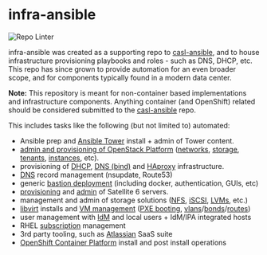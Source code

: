 # infra-ansible

![Repo Linter](https://github.com/redhat-cop/infra-ansible/workflows/Repo%20Linter/badge.svg)

infra-ansible was created as a supporting repo to [casl-ansible](https://github.com/redhat-cop/casl-ansible), and to house infrastructure provisioning playbooks and roles - such as DNS, DHCP, etc. This repo has since grown to provide automation for an even broader scope, and for components typically found in a modern data center.

**Note:** This repository is meant for non-container based implementations and infrastructure components. Anything container (and OpenShift) related should be considered submitted to the [casl-ansible](https://github.com/redhat-cop/casl-ansible) repo.



This includes tasks like the following (but not limited to) automated:
- Ansible prep and [Ansible Tower](roles/ansible/tower) install + admin of Tower content.
- [admin and provisioning of OpenStack Platform](roles/osp) ([networks](roles/osp/admin-network), [storage](roles/osp/admin-volume), [tenants](roles/osp/admin-project), [instances](roles/osp/admin-instance), etc).
- provisioning of [DHCP](roles/dhcp), [DNS (bind)](roles/dns) and [HAproxy](roles/load-balancers/manage-haproxy) infrastructure.
- [DNS](roles/dns) record management (nsupdate, Route53)
- generic [bastion deployment](playbooks/provision-bastion) (including docker, authentication, GUIs, etc)
- [provisioning](playbooks/provision-satellite-server) and [admin](roles/config-satellite) of Satellite 6 servers.
- management and admin of storage solutions ([NFS](roles/nfs-server), [iSCSI](roles/config-iscsi-client), [LVMs](roles/config-lvm), etc.)
- [libvirt](roles/config-libvirt) installs and [VM management](roles/virt-install) ([PXE booting](roles/config-pxe), [vlans](roles/config-vlans)/[bonds](roles/config-bonding)/[routes](roles/config-routes))
- user management with [IdM](playbooks/provision-idm-server) and local users + IdM/IPA integrated hosts
- RHEL [subscription](roles/rhsm) management
- 3rd party tooling, such as [Atlassian](roles/identity-management) SaaS suite
- [OpenShift Container Platform](roles/ocp) install and post install operations
